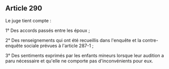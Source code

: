 Article 290
----
Le juge tient compte :

1° Des accords passés entre les époux ;

2° Des renseignements qui ont été recueillis dans l'enquête et la contre-enquête
sociale prévues à l'article 287-1 ;

3° Des sentiments exprimés par les enfants mineurs lorsque leur audition a paru
nécessaire et qu'elle ne comporte pas d'inconvénients pour eux.
